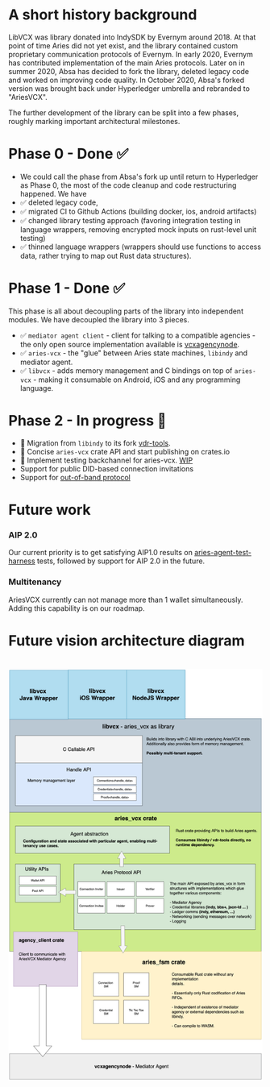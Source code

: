 # A short history background
LibVCX was library donated into IndySDK by Evernym around 2018. At that point of time Aries did not yet
exist, and the library contained custom proprietary communication protocols of Evernym. In early 2020,
Evernym has contributed implementation of the main Aries protocols. Later on in summer 2020, Absa has 
decided to fork the library, deleted legacy code and worked on improving code quality. In October 2020, 
Absa's forked version was brought back under Hyperledger umbrella and rebranded to "AriesVCX".

The further development of the library can be split into a few phases, roughly marking important 
architectural milestones.

# Phase 0 - Done ✅
- We could call the phase from Absa's fork up until return to Hyperledger as Phase 0, the most of the 
code cleanup and code restructuring happened. We have
- ✅ deleted legacy code, 
- ✅ migrated CI to Github Actions (building docker, ios, android artifacts)
- ✅ changed library testing approach (favoring integration testing in language wrappers, removing 
  encrypted mock inputs on rust-level unit testing)
- ✅ thinned language wrappers (wrappers should use functions to access data, rather trying to map out 
  Rust data structures).

# Phase 1 - Done ✅
This phase is all about decoupling parts of the library into independent modules. We have decoupled 
the library into 3 pieces.
- ✅ `mediator agent client` - client for talking to a compatible agencies - the only open source 
  implementation available is [vcxagencynode](https://github.com/AbsaOSS/vcxagencynode).
- ✅ `aries-vcx` - the "glue" between Aries state machines, `libindy` and mediator agent.  
- ✅ `libvcx` - adds memory management and C bindings on top of `aries-vcx` - making it consumable
   on Android, iOS and any programming language.

# Phase 2 - In progress 🚧
- 🚧 Migration from `libindy` to its fork [vdr-tools](https://gitlab.com/evernym/verity/vdr-tools).
- 🚧 Concise `aries-vcx` crate API and start publishing on crates.io
- 🚧 Implement testing backchannel for aries-vcx. [WIP](https://github.com/hyperledger/aries-agent-test-harness/pull/243)
- Support for public DID-based connection invitations
- Support for [out-of-band protocol](https://github.com/hyperledger/aries-rfcs/tree/master/features/0434-outofband)

# Future work 

### AIP 2.0
Our current priority is to get satisfying AIP1.0 results
  on [aries-agent-test-harness](https://github.com/hyperledger/aries-agent-test-harness) tests, 
  followed by support for AIP 2.0 in the future.
  
### Multitenancy 
AriesVCX currently can not manage more than 1 wallet simultaneously. Adding this capability is on our roadmap.

# Future vision architecture diagram
# <img alt="AriesVCX architecture diagram" src="docs/architecture/ariesvcx_architecture_future_180821.png"/>
